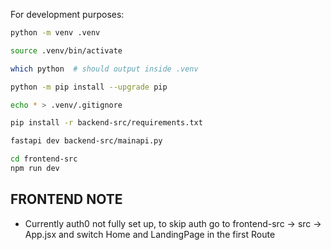 For development purposes:

```bash
python -m venv .venv
```

```bash
source .venv/bin/activate
```

```bash
which python  # should output inside .venv
```

```bash
python -m pip install --upgrade pip
```

```bash
echo * > .venv/.gitignore
```

```bash
pip install -r backend-src/requirements.txt
```

```bash
fastapi dev backend-src/mainapi.py
```

```bash
cd frontend-src
npm run dev
```

## FRONTEND NOTE
- Currently auth0 not fully set up, to skip auth go to frontend-src -> src -> App.jsx and switch Home and LandingPage in the first Route

